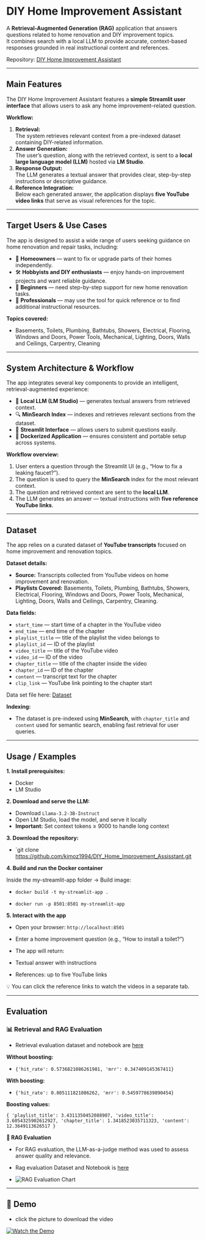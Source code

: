 # DIY Home Improvement Assistant

A **Retrieval-Augmented Generation (RAG)** application that answers questions related to home renovation and DIY improvement topics.  
It combines search with a local LLM to provide accurate, context-based responses grounded in real instructional content and references.

Repository: [DIY Home Improvement Assistant](https://github.com/kimoz1994/DIY_Home_Improvement_Assisstant/tree/main)

---

## Main Features

The DIY Home Improvement Assistant features a **simple Streamlit user interface** that allows users to ask any home improvement–related question.  

**Workflow:**
1. **Retrieval:**  
   The system retrieves relevant context from a pre-indexed dataset containing DIY-related information.
2. **Answer Generation:**  
   The user’s question, along with the retrieved context, is sent to a **local large language model (LLM)** hosted via **LM Studio**.
3. **Response Output:**  
   The LLM generates a textual answer that provides clear, step-by-step instructions or descriptive guidance.
4. **Reference Integration:**  
   Below each generated answer, the application displays **five YouTube video links** that serve as visual references for the topic.

---

## Target Users & Use Cases

The app is designed to assist a wide range of users seeking guidance on home renovation and repair tasks, including:

- 🏡 **Homeowners** — want to fix or upgrade parts of their homes independently.  
- 🛠️ **Hobbyists and DIY enthusiasts** — enjoy hands-on improvement projects and want reliable guidance.  
- 🧰 **Beginners** — need step-by-step support for new home renovation tasks.  
- 👷 **Professionals** — may use the tool for quick reference or to find additional instructional resources.

**Topics covered:**  
- Basements, Toilets, Plumbing, Bathtubs, Showers, Electrical, Flooring, Windows and Doors, Power Tools, Mechanical, Lighting, Doors, Walls and Ceilings, Carpentry, Cleaning

---

## System Architecture & Workflow

The app integrates several key components to provide an intelligent, retrieval-augmented experience:

- 🧠 **Local LLM (LM Studio)** — generates textual answers from retrieved context.  
- 🔍 **MinSearch Index** — indexes and retrieves relevant sections from the dataset.  
- 💬 **Streamlit Interface** — allows users to submit questions easily.  
- 🐳 **Dockerized Application** — ensures consistent and portable setup across systems.

**Workflow overview:**
1. User enters a question through the Streamlit UI (e.g., “How to fix a leaking faucet?”).  
2. The question is used to query the **MinSearch** index for the most relevant context.  
3. The question and retrieved context are sent to the **local LLM**.  
4. The LLM generates an answer — textual instructions with **five reference YouTube links**.

---

## Dataset

The app relies on a curated dataset of **YouTube transcripts** focused on home improvement and renovation topics.

**Dataset details:**
- **Source:** Transcripts collected from YouTube videos on home improvement and renovation.  
- **Playlists Covered:** Basements, Toilets, Plumbing, Bathtubs, Showers, Electrical, Flooring, Windows and Doors, Power Tools, Mechanical, Lighting, Doors, Walls and Ceilings, Carpentry, Cleaning.  

**Data fields:**
- `start_time` — start time of a chapter in the YouTube video  
- `end_time` — end time of the chapter  
- `playlist_title` — title of the playlist the video belongs to  
- `playlist_id` — ID of the playlist  
- `video_title` — title of the YouTube video  
- `video_id` — ID of the video  
- `chapter_title` — title of the chapter inside the video  
- `chapter_id` — ID of the chapter  
- `content` — transcript text for the chapter  
- `clip_link` — YouTube link pointing to the chapter start  

Data set file here: [Dataset](https://github.com/kimoz1994/DIY_Home_Improvement_Assisstant/tree/main/diy-streamlit-app/DIY_dataset)


**Indexing:**  
- The dataset is pre-indexed using **MinSearch**, with `chapter_title` and `content` used for semantic search, enabling fast retrieval for user queries.

---

## Usage / Examples

**1. Install prerequisites:**  
- Docker  
- LM Studio

**2. Download and serve the LLM:**  
- Download `Llama-3.2-3B-Instruct`  
- Open LM Studio, load the model, and serve it locally  
- **Important:** Set context tokens ≥ 9000 to handle long context  

**3. Download the repository:**

- `git clone https://github.com/kimoz1994/DIY_Home_Improvement_Assisstant.git

**4. Build and run the Docker container**

Inside the my-streamlit-app folder -> Build image:

- `docker build -t my-streamlit-app .`

- `docker run -p 8501:8501 my-streamlit-app`

**5. Interact with the app**

- Open your browser: `http://localhost:8501`

- Enter a home improvement question (e.g., “How to install a toilet?”)


- The app will return:

- Textual answer with instructions

- References: up to five YouTube links

💡 You can click the reference links to watch the videos in a separate tab.


---

## Evaluation

### 📊 Retrieval and RAG Evaluation

- Retrieval evaluation dataset and notebook are [here](https://github.com/kimoz1994/DIY_Home_Improvement_Assisstant/tree/main/retrieval_evaluation)

**Without boosting:**
- `{'hit_rate': 0.5736821086261981, 'mrr': 0.347409145367411}`

**With boosting:**

- `{'hit_rate': 0.805111821086262, 'mrr': 0.5459778639890454}`

**Boosting values:**

`{
  'playlist_title': 3.4311350452088907,
  'video_title': 3.6054325902612927,
  'chapter_title': 1.3418523035711323,
  'content': 12.3649113626517
}`


**🧠 RAG Evaluation**

- For RAG evaluation, the LLM-as-a-judge method was used to assess answer quality and relevance.
- Rag evaluation Dataset and Notebook is [here](https://github.com/kimoz1994/DIY_Home_Improvement_Assisstant/tree/main/rag_evaluation)

- ![RAG Evaluation Chart](https://github.com/kimoz1994/DIY_Home_Improvement_Assisstant/blob/main/rag_evaluation/histogram.png?raw=true)


---

## 🎥 Demo

- click the picture to download the video

[![Watch the Demo](https://github.com/kimoz1994/DIY_Home_Improvement_Assisstant/blob/main/thumbnail.PNG)](https://github.com/kimoz1994/DIY_Home_Improvement_Assisstant/blob/main/Demo.mp4?raw=true)


